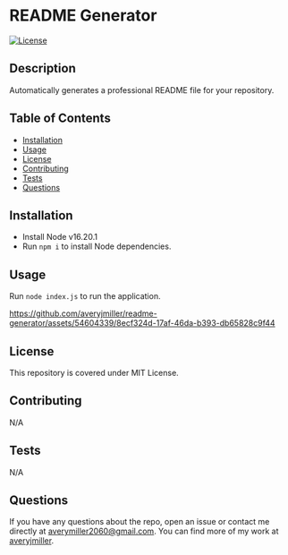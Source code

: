 # README Generator
[![License](https://img.shields.io/badge/License-MIT-yellow.svg)](https://opensource.org/licenses/MIT)

## Description
Automatically generates a professional README file for your repository.

## Table of Contents
- [Installation](#installation)
- [Usage](#usage)
- [License](#license)
- [Contributing](#contributing)
- [Tests](#tests)
- [Questions](#questions)

## Installation
- Install Node v16.20.1
- Run `npm i` to install Node dependencies.

## Usage
Run `node index.js` to run the application.

https://github.com/averyjmiller/readme-generator/assets/54604339/8ecf324d-17af-46da-b393-db65828c9f44

## License
This repository is covered under MIT License.

## Contributing
N/A

## Tests
N/A

## Questions
If you have any questions about the repo, open an issue 
or contact me directly at averymiller2060@gmail.com. You can find 
more of my work at [averyjmiller](https://github.com/averyjmiller).